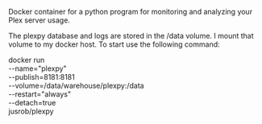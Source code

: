 Docker container for a python program for monitoring and analyzing your Plex server usage.

The plexpy database and logs are stored in the /data volume. I mount that volume to my docker host. To start use the following command:

docker run \
--name="plexpy" \
--publish=8181:8181 \
--volume=/data/warehouse/plexpy:/data \
--restart="always" \
--detach=true \
jusrob/plexpy
